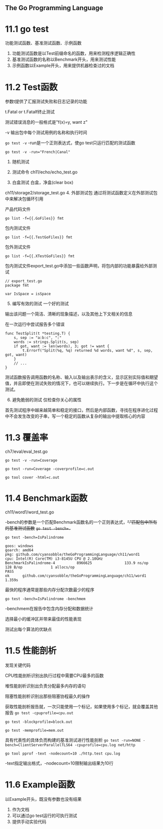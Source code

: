 ## The Go Programming Language

# 11.1 go test
功能测试函数、基准测试函数、示例函数
1. 功能测试函数是以Test前缀命名的函数，用来检测程序逻辑正确性
2. 基准测试函数的名称以Benchmark开头，用来测试性能
3. 示例函数以Example开头，用来提供机器检查过的文档

# 11.2 Test函数
参数t提供了汇报测试失败和日志记录的功能

t.Fatal or t.Fatalf终止测试

测试错误消息的一般格式是"f(x)=y, want z"

-v 输出包中每个测试用例的名称和执行时间

`go test -v`
-run是一个正则表达式，使go test只运行匹配的测试函数

`go test -v -run="French|Canal"`
1. 随机测试
2. 测试命令
ch11/echo/echo_test.go

3. 白盒测试
白盒，净盒(clear box)

ch11/storage2/storage_test.go
4. 外部测试包
通过将测试函数定义在外部测试包中来解决包循环引用

产品代码文件

`go list -f={{.GoFiles}} fmt`

包内测试文件

`go list -f={{.TestGoFiles}} fmt`

包外测试文件

`go list -f={{.XTestGoFiles}} fmt`

包内测试文件export_test.go中添加一些函数声明，将包内部的功能暴露给外部测试
```
// export_test.go
package fmt 

var IsSpace = isSpace 
```

5. 编写有效的测试
一个好的测试

输出该问题一个简洁、清晰的现象描述，以及其他上下文相关的信息

在一次运行中尝试报告多个错误
```
func TestSplit(t *testing.T) {
    s, sep := "a:b:c", ":"
    words := strings.Split(s, sep)
    if got, want := len(words), 3; got != want {
        t.Errorf("Split(%q, %q) returned %d words, want %d", s, sep, got, want)
    }
    // ...
}
```
测试函数报告调用函数的名称、输入以及输出表示的含义，显示区别实际值和期望值，并且即使在测试失败的情况下，也可以继续执行。下一步是在循环中执行这个测试。

6. 避免脆弱的测试
仅检查你关心的属性

首先测试程序中越来越简单和稳定的接口，然后是内部函数，寻找在程序进化过程中不会发生改变的子串，写一个稳定的函数从复杂的输出中提取核心的内容

# 11.3 覆盖率
ch7/eval/eval_test.go

`go test -v -run=Coverage`

`go test -run=Coverage -coverprofile=c.out`

`go tool cover -html=c.out`

# 11.4 Benchmark函数
ch11/word1/word_test.go

-bench的参数是一个匹配Benchmark函数名的一个正则表达式，~~“.”匹配包中所有的基准测试函数~~
~~`go test -bench=.`~~

`go test -bench=IsPalindrome`
```
goos: windows
goarch: amd64
pkg: github.com/cyansobble/theGoProgrammingLanguage/ch11/word1
cpu: Intel(R) Core(TM) i3-8145U CPU @ 2.10GHz
BenchmarkIsPalindrome-4          8966625               133.9 ns/op           128 B/op             1 allocs/op
PASS
ok      github.com/cyansobble/theGoProgrammingLanguage/ch11/word1       1.359s
```

最快的程序通常是那些内存分配次数最少的程序

`go test -bench=IsPalindrome -benchmem`

-benchmem在报告中包含内存分配和数据统计

选择最小的缓冲区并带来最佳的性能表现

测试出每个算法的优缺点

# 11.5 性能剖析
发现关键代码

CPU性能剖析识别出执行过程中需要CPU最多的函数

堆性能剖析识别出负责分配最多内存的语句

阻塞性能剖析识别出那些阻塞协程最久的操作

获取性能剖析报告就，一次只能使用一个标记，如果使用多个标记，就会覆盖其他报告
`go test -cpuprofile=cpu.out`

`go test -blockprofile=block.out`

`go test -memprofile=mem.out`

具有代表性的具体负而构建的基准测试进行性能剖析
`go test -run=NONE -bench=ClientServerParallelTLS64 -cpuprofile=cpu.log net/http`

`go tool pprof -text -nodecount=10 ./http.test cpu.log`

-text指定输出格式，-nodecount=10限制输出结果为10行

# 11.6 Example函数
以Example开头，既没有参数也没有结果
1. 作为文档
2. 可以通过go test运行的可执行测试
3. 提供手动实验代码